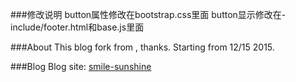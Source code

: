###修改说明
button属性修改在bootstrap.css里面
button显示修改在-include/footer.html和base.js里面

###About
This blog fork from , thanks.
Starting from 12/15 2015.

###Blog
Blog site: [smile-sunshine](http://smile-sunshine.github.io)